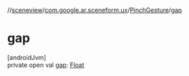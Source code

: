 //[sceneview](../../../index.md)/[com.google.ar.sceneform.ux](../index.md)/[PinchGesture](index.md)/[gap](gap.md)

# gap

[androidJvm]\
private open val [gap](gap.md): [Float](https://kotlinlang.org/api/latest/jvm/stdlib/kotlin/-float/index.html)
